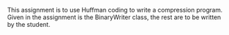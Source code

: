 This assignment is to use Huffman coding to write a compression program. Given in the assignment is the BinaryWriter class, the rest are to be written by the student.
